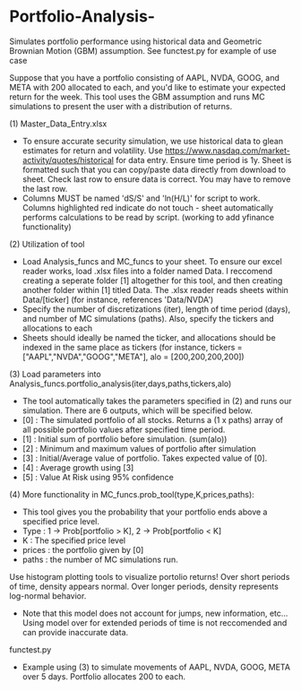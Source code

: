 # Portfolio-Analysis-
Simulates portfolio performance using historical data and Geometric Brownian Motion (GBM) assumption. See functest.py for example of use case

Suppose that you have a portfolio consisting of AAPL, NVDA, GOOG, and META with 200 allocated to each, and you'd like to estimate your expected return for the week. This tool uses the GBM assumption and runs MC simulations to present the user with a distribution of returns.

(1) Master_Data_Entry.xlsx
*  To ensure accurate security simulation, we use historical data to glean estimates for return and volatility. Use https://www.nasdaq.com/market-activity/quotes/historical for data entry. Ensure time period is 1y. Sheet is formatted such that you can copy/paste data directly from download to sheet. Check last row to ensure data is correct. You may have to remove the last row. 
*  Columns MUST be named 'dS/S' and 'ln(H/L)' for script to work. Columns highlighted red indicate do not touch - sheet automatically performs calculations to be read by script. (working to add yfinance functionality)

(2) Utilization of tool
*  Load Analysis_funcs and MC_funcs to your sheet. To ensure our excel reader works, load .xlsx files into a folder named Data. I reccomend creating a seperate folder [1] altogether for this tool, and then creating another folder within [1] titled Data. The .xlsx reader reads sheets within Data/[ticker] (for instance, references 'Data/NVDA')
*  Specify the number of discretizations (iter), length of time period (days), and number of MC simulations (paths). Also, specify the tickers and allocations to each
*  Sheets should ideally be named the ticker, and allocations should be indexed in the same place as tickers (for instance, tickers = ["AAPL","NVDA","GOOG","META"], alo = [200,200,200,200])

(3) Load parameters into Analysis_funcs.portfolio_analysis(iter,days,paths,tickers,alo)
*  The tool automatically takes the parameters specified in (2) and runs our simulation. There are 6 outputs, which will be specified below. 
*  [0] : The simulated portfolio of all stocks. Returns a (1 x paths) array of all possible portfolio values after specified time period.
*  [1] : Initial sum of portfolio before simulation. (sum(alo))
*  [2] : Minimum and maximum values of portfolio after simulation
*  [3] : Initial/Average value of portfolio. Takes expected value of [0].
*  [4] : Average growth using [3]
*  [5] : Value At Risk using 95% confidence

(4) More functionality in MC_funcs.prob_tool(type,K,prices,paths):
*  This tool gives you the probability that your portfolio ends above a specified price level. 
*  Type : 1 -> Prob[portfolio > K], 2 -> Prob[portfolio < K]
*  K : The specified price level
*  prices : the portfolio given by [0]
*  paths : the number of MC simulations run. 

Use histogram plotting tools to visualize portolio returns! Over short periods of time, density appears normal. Over longer periods, density represents log-normal behavior. 
*  Note that this model does not account for jumps, new information, etc... Using model over for extended periods of time is not reccomended and can provide inaccurate data.  
  
functest.py
*  Example using (3) to simulate movements of AAPL, NVDA, GOOG, META over 5 days. Portfolio allocates 200 to each. 
